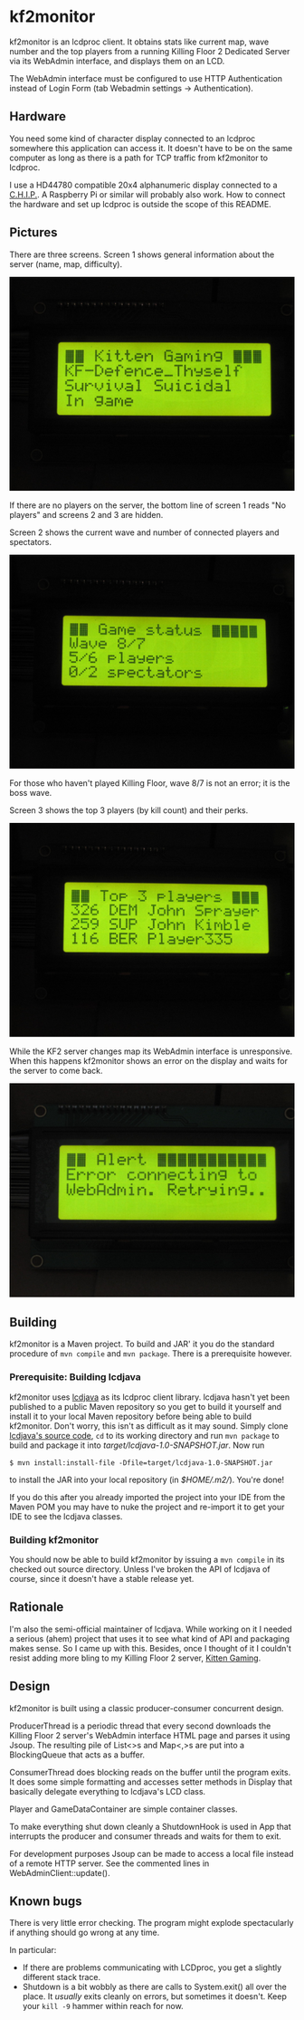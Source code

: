 kf2monitor
==========

kf2monitor is an lcdproc client. It obtains stats like current map, wave number and the top players from a running Killing Floor 2 Dedicated Server via its WebAdmin interface, and displays them on an LCD.

The WebAdmin interface must be configured to use HTTP Authentication instead of Login Form (tab Webadmin settings -> Authentication).

Hardware
--------

You need some kind of character display connected to an lcdproc somewhere this application can access it. It doesn't have to be on the same computer as long as there is a path for TCP traffic from kf2monitor to lcdproc.

I use a HD44780 compatible 20x4 alphanumeric display connected to a [C.H.I.P.][chip]. A Raspberry Pi or similar will probably also work. How to connect the hardware and set up lcdproc is outside the scope of this README.

[chip]: https://getchip.com/

Pictures
----------

There are three screens. Screen 1 shows general information about the server (name, map, difficulty).

![Game info screen](doc/screen1.jpg)

If there are no players on the server, the bottom line of screen 1 reads "No players" and screens 2 and 3 are hidden.

Screen 2 shows the current wave and number of connected players and spectators.

![Game status screen](doc/screen2.jpg)

For those who haven't played Killing Floor, wave 8/7 is not an error; it is the boss wave.

Screen 3 shows the top 3 players (by kill count) and their perks.

![Players screen](doc/screen3.jpg)

While the KF2 server changes map its WebAdmin interface is unresponsive. When this happens kf2monitor shows an error on the display and waits for the server to come back.

![Error screen](doc/alert.jpg)

Building
--------

kf2monitor is a Maven project. To build and JAR' it you do the standard procedure of `mvn compile` and `mvn package`. There is a prerequisite however.

### Prerequisite: Building lcdjava

kf2monitor uses [lcdjava][] as its lcdproc client library. lcdjava hasn't yet been published to a public Maven repository so you get to build it yourself and install it to your local Maven repository before being able to build kf2monitor. Don't worry, this isn't as difficult as it may sound. Simply clone [lcdjava's source code][lcdjava], `cd` to its working directory and run `mvn package` to build and package it into *target/lcdjava-1.0-SNAPSHOT.jar*. Now run

    $ mvn install:install-file -Dfile=target/lcdjava-1.0-SNAPSHOT.jar

to install the JAR into your local repository (in *$HOME/.m2/*). You're done!

If you do this after you already imported the project into your IDE from the Maven POM you may have to nuke the project and re-import it to get your IDE to see the lcdjava classes.

### Building kf2monitor

You should now be able to build kf2monitor by issuing a `mvn compile` in its checked out source directory. Unless I've broken the API of lcdjava of course, since it doesn't have a stable release yet.

[lcdjava]: https://github.com/boncey/lcdjava/

Rationale
---------

I'm also the semi-official maintainer of lcdjava. While working on it I needed a serious (ahem) project that uses it to see what kind of API and packaging makes sense. So I came up with this. Besides, once I thought of it I couldn't resist adding more bling to my Killing Floor 2 server, [Kitten Gaming](http://www.antoneliasson.se/kitten-gaming).

Design
------

kf2monitor is built using a classic producer-consumer concurrent design.

ProducerThread is a periodic thread that every second downloads the Killing Floor 2 server's WebAdmin interface HTML page and parses it using Jsoup. The resulting pile of List<>s and Map<,>s are put into a BlockingQueue that acts as a buffer.

ConsumerThread does blocking reads on the buffer until the program exits. It does some simple formatting and accesses setter methods in Display that basically delegate everything to lcdjava's LCD class.

Player and GameDataContainer are simple container classes.

To make everything shut down cleanly a ShutdownHook is used in App that interrupts the producer and consumer threads and waits for them to exit.

For development purposes Jsoup can be made to access a local file instead of a remote HTTP server. See the commented lines in WebAdminClient::update().

Known bugs
----------

There is very little error checking. The program might explode spectacularly if anything should go wrong at any time.

In particular:

 - If there are problems communicating with LCDproc, you get a slightly different stack trace.
 - Shutdown is a bit wobbly as there are calls to System.exit() all over the place. It *usually* exits cleanly on errors, but sometimes it doesn't. Keep your `kill -9` hammer within reach for now.
